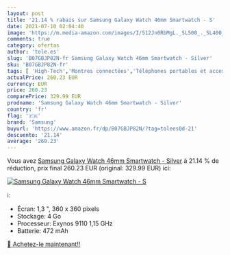 ```yaml
---
layout: post
title: '21.14 % rabais sur Samsung Galaxy Watch 46mm Smartwatch - S'
date: 2021-07-10 02:04:40
image: 'https://m.media-amazon.com/images/I/512Jn0RbMgL._SL500_._SL400_.jpg'
comments: true
category: ofertas
author: 'tole.es'
slug: 'B07GBJP82N-fr Samsung Galaxy Watch 46mm Smartwatch - Silver'
sku: 'B07GBJP82N-fr'
tags: [ 'High-Tech','Montres connectées','Téléphones portables et accessoires','samsung', ]
actualPrice: 260.23 EUR
currency: EUR
price: 260.23
comparePrice: 329.99 EUR
prodname: 'Samsung Galaxy Watch 46mm Smartwatch - Silver'
country: 'fr'
flag: '🇫🇷'
brand: 'Samsung'
buyurl: 'https://www.amazon.fr/dp/B07GBJP82N/?tag=tolees0d-21'
descuento: '21.14'
average: '260.23'
---
```


Vous avez [Samsung Galaxy Watch 46mm Smartwatch - Silver](https://www.amazon.fr/dp/B07GBJP82N/?tag=tolees0d-21)  à  21.14 % de réduction, prix final  260.23 EUR (original: 329.99 EUR) ici:

[![Samsung Galaxy Watch 46mm Smartwatch - S](https://m.media-amazon.com/images/I/512Jn0RbMgL._SL500_._SL400_.jpg)](https://www.amazon.fr/dp/B07GBJP82N/?tag=tolees0d-21)

ℹ️:

- Écran: 1,3 ", 360 x 360 pixels
- Stockage: 4 Go
- Processeur: Exynos 9110 1,15 GHz
- Batterie: 472 mAh

[🛒 Achetez-le maintenant!!](https://www.amazon.fr/dp/B07GBJP82N/?tag=tolees0d-21)
